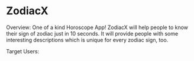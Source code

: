 # ZodiacX
Overview:
One of a kind Horoscope App! ZodiacX will help people to know their sign of zodiac just in 10 seconds. It will provide people with some interesting descriptions which is unique for every zodiac sign, too.

Target Users:
